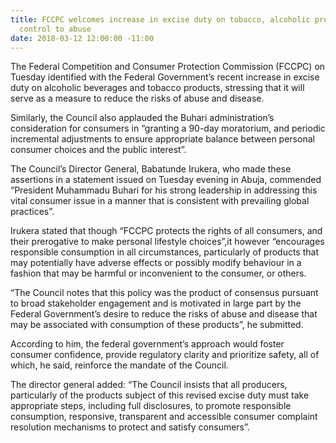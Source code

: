 ```yaml
---
title: FCCPC welcomes increase in excise duty on tobacco, alcoholic products, says it’s
  control to abuse
date: 2018-03-12 12:00:00 -11:00
---
```


The Federal Competition and Consumer Protection Commission (FCCPC) on Tuesday identified with the Federal Government’s recent increase in excise duty on alcoholic beverages and tobacco products, stressing that it will serve as a measure to reduce the risks of abuse and disease.

Similarly, the Council also applauded the Buhari administration’s consideration for consumers in “granting a 90-day moratorium, and periodic incremental adjustments to ensure appropriate balance between personal consumer choices and the public interest”.

The Council’s Director General, Babatunde Irukera, who made these assertions in a statement issued on Tuesday evening in Abuja, commended “President Muhammadu Buhari for his strong leadership in addressing this vital consumer issue in a manner that is consistent with prevailing global practices”.

Irukera stated that though “FCCPC protects the rights of all consumers, and their prerogative to make personal lifestyle choices”,it however “encourages responsible consumption in all circumstances, particularly of products that may potentially have adverse effects or possibly modify behaviour in a fashion that may be harmful or inconvenient to the consumer, or others.

“The Council notes that this policy was the product of consensus pursuant to broad stakeholder engagement and is motivated in large part by the Federal Government’s desire to reduce the risks of abuse and disease that may be associated with consumption of these products”, he submitted.

According to him, the federal government’s approach would foster consumer confidence, provide regulatory clarity and prioritize safety, all of which, he said, reinforce the mandate of the Council.

The director general added: “The Council insists that all producers, particularly of the products subject of this revised excise duty must take appropriate steps, including full disclosures, to promote responsible consumption, responsive, transparent and accessible consumer complaint resolution mechanisms to protect and satisfy consumers”.